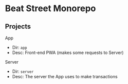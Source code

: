 # Beat Street Monorepo

## Projects

App

- Dir: `app`
- Desc: Front-end PWA (makes some requests to Server)

Server

- Dir: `server`
- Desc: The server the App uses to make transactions
